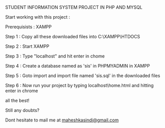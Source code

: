 STUDENT INFORMATION SYSTEM PROJECT IN PHP AND MYSQL

Start working with this project :

Prerequisists : XAMPP

Step 1 : Copy all these downloaded files into C:\XAMPP\HTDOCS

Step 2 : Start XAMPP

Step 3 : Type "localhost" and hit enter in chome

Step 4 : Create a database named as 'sis' in PHPMYADMIN in XAMPP

Step 5 : Goto import and import file named 'sis.sql' in the downloaded files  

Step 6 : Now run your project by typing localhost\home.html and hitting enter in chrome

all the best!

Still any doubts?

Dont hesitate to mail me at maheshkasindi@gmail.com